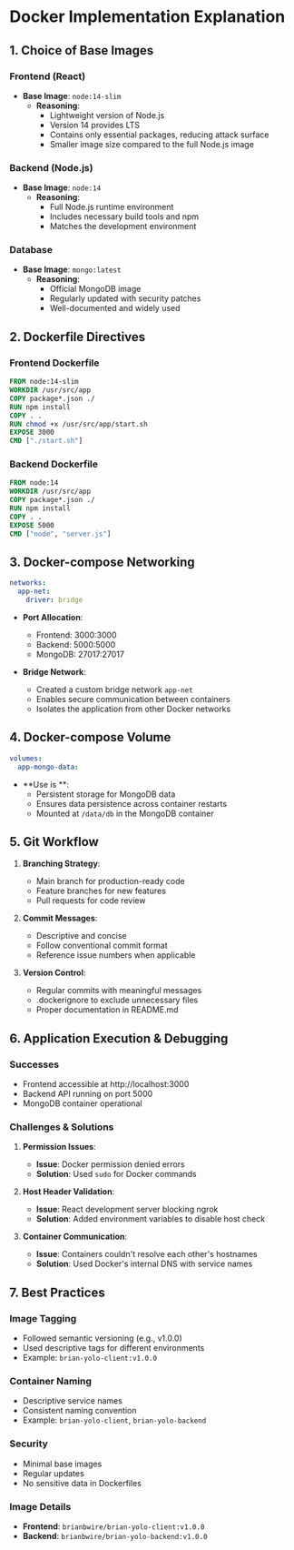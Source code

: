 # Docker Implementation Explanation

## 1. Choice of Base Images

### Frontend (React)
- **Base Image**: `node:14-slim`
  - **Reasoning**:
    - Lightweight version of Node.js
    - Version 14 provides LTS
    - Contains only essential packages, reducing attack surface
    - Smaller image size compared to the full Node.js image

### Backend (Node.js)
- **Base Image**: `node:14`
  - **Reasoning**:
    - Full Node.js runtime environment
    - Includes necessary build tools and npm
    - Matches the development environment

### Database
- **Base Image**: `mongo:latest`
  - **Reasoning**:
    - Official MongoDB image
    - Regularly updated with security patches
    - Well-documented and widely used

## 2. Dockerfile Directives

### Frontend Dockerfile
```dockerfile
FROM node:14-slim
WORKDIR /usr/src/app
COPY package*.json ./
RUN npm install
COPY . .
RUN chmod +x /usr/src/app/start.sh
EXPOSE 3000
CMD ["./start.sh"]
```

### Backend Dockerfile
```dockerfile
FROM node:14
WORKDIR /usr/src/app
COPY package*.json ./
RUN npm install
COPY . .
EXPOSE 5000
CMD ["node", "server.js"]
```

## 3. Docker-compose Networking

```yaml
networks:
  app-net:
    driver: bridge
```

- **Port Allocation**:
  - Frontend: 3000:3000
  - Backend: 5000:5000
  - MongoDB: 27017:27017

- **Bridge Network**:
  - Created a custom bridge network `app-net`
  - Enables secure communication between containers
  - Isolates the application from other Docker networks

## 4. Docker-compose Volume

```yaml
volumes:
  app-mongo-data:
```

- **Use is **:
  - Persistent storage for MongoDB data
  - Ensures data persistence across container restarts
  - Mounted at `/data/db` in the MongoDB container

## 5. Git Workflow

1. **Branching Strategy**:
   - Main branch for production-ready code
   - Feature branches for new features
   - Pull requests for code review

2. **Commit Messages**:
   - Descriptive and concise
   - Follow conventional commit format
   - Reference issue numbers when applicable

3. **Version Control**:
   - Regular commits with meaningful messages
   - .dockerignore to exclude unnecessary files
   - Proper documentation in README.md

## 6. Application Execution & Debugging

### Successes
- Frontend accessible at http://localhost:3000
- Backend API running on port 5000
- MongoDB container operational

### Challenges & Solutions
1. **Permission Issues**:
   - **Issue**: Docker permission denied errors
   - **Solution**: Used `sudo` for Docker commands

2. **Host Header Validation**:
   - **Issue**: React development server blocking ngrok
   - **Solution**: Added environment variables to disable host check

3. **Container Communication**:
   - **Issue**: Containers couldn't resolve each other's hostnames
   - **Solution**: Used Docker's internal DNS with service names

## 7. Best Practices

### Image Tagging
- Followed semantic versioning (e.g., v1.0.0)
- Used descriptive tags for different environments
- Example: `brian-yolo-client:v1.0.0`

### Container Naming
- Descriptive service names
- Consistent naming convention
- Example: `brian-yolo-client`, `brian-yolo-backend`

### Security
- Minimal base images
- Regular updates
- No sensitive data in Dockerfiles

### Image Details
- **Frontend**: `brianbwire/brian-yolo-client:v1.0.0`
- **Backend**: `brianbwire/brian-yolo-backend:v1.0.0`
